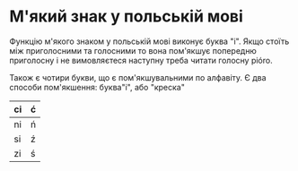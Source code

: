 # М'який знак у польській мові

Функцію м'якого знаком у польській мові виконує буква "i". Якщо стоїть між приголосними та голосними то вона пом'якшує попередню приголосну і не вимовляєтеся наступну треба читати голосну pióro.

Також є чотири букви, що є пом'якшувальними по алфавіту. Є два способи пом'якшення: буква"i", або "креска"

ci | ć
-|-
ni|ń
si|ź
zi|ś
